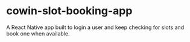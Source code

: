 # cowin-slot-booking-app
A React Native app built to login a user and keep checking for slots and book one when available.
